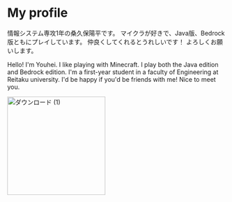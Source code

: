 # My profile
情報システム専攻1年の桑久保陽平です。
マイクラが好きで、Java版、Bedrock版ともにプレイしています。
仲良くしてくれるとうれしいです！
よろしくお願いします。

Hello! I'm Youhei.
I like playing with Minecraft. I play both the Java edition and Bedrock edition.
I'm a first-year student in a faculty of Engineering at Reitaku university.
I'd be happy if you'd be friends with me!
Nice to meet you.

<img width="225" height="225" alt="ダウンロード (1)" src="https://github.com/user-attachments/assets/eba4a9d9-9b2b-4455-81ec-83733ce4354b" />

